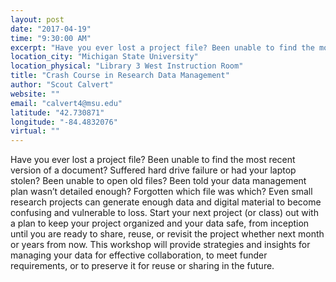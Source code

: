 ```yaml
---
layout: post
date: "2017-04-19"
time: "9:30:00 AM"
excerpt: "Have you ever lost a project file? Been unable to find the most recent version of a document? Suffered hard drive failure or had your laptop..."
location_city: "Michigan State University"
location_physical: "Library 3 West Instruction Room"
title: "Crash Course in Research Data Management"
author: "Scout Calvert"
website: ""
email: "calvert4@msu.edu"
latitude: "42.730871"
longitude: "-84.4832076"
virtual: ""
---
```


Have you ever lost a project file? Been unable to find the most recent version of a document? Suffered hard drive failure or had your laptop stolen? Been unable to open old files? Been told your data management plan wasn’t detailed enough? Forgotten which file was which? Even small research projects can generate enough data and digital material to become confusing and vulnerable to loss. Start your next project (or class) out with a plan to keep your project organized and your data safe, from inception until you are ready to share, reuse, or revisit the project whether next month or years from now. This workshop will provide strategies and insights for managing your data for effective collaboration, to meet funder requirements, or to preserve it for reuse or sharing in the future.
